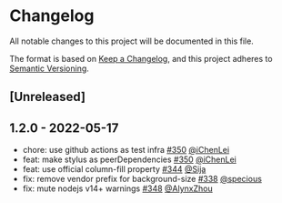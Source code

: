 # Changelog
All notable changes to this project will be documented in this file.

The format is based on [Keep a Changelog](https://keepachangelog.com/en/1.0.0/),
and this project adheres to [Semantic Versioning](https://semver.org/spec/v2.0.0.html).

## [Unreleased]

## 1.2.0 - 2022-05-17
- chore: use github actions as test infra [#350](https://github.com/stylus/nib/pull/350) [@iChenLei](https://github.com/iChenLei)
- feat: make stylus as peerDependencies [#350](https://github.com/stylus/nib/pull/350) [@iChenLei](https://github.com/iChenLei)
- feat: use official column-fill property [#344](https://github.com/stylus/nib/pull/344) [@Sija](https://github.com/stylus/nib/pull/344)
- fix: remove vendor prefix for background-size [#338](https://github.com/stylus/nib/pull/338) [@specious](https://github.com/stylus/nib/pull/338)
- fix: mute nodejs v14+ warnings [#348](https://github.com/stylus/nib/pull/348) [@AlynxZhou](https://github.com/AlynxZhou)
